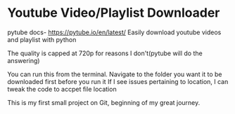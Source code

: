 # Youtube Video/Playlist Downloader
pytube docs- https://pytube.io/en/latest/
Easily download youtube videos and playlist with python

The quality is capped at 720p for reasons I don't(pytube will do the answering)

You can run this from the terminal.
Navigate to the folder you want it to be downloaded first before you run it
If I see issues pertaining to location, I can tweak the code to accpet file location

This is my first small project on Git, beginning of my great journey.
